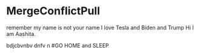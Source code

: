 # MergeConflictPull

remember my name is not your name
I love Tesla and Biden and Trump
Hi I am Aashita.

bdjcbvnbv dnfv n
#GO HOME and SLEEP
